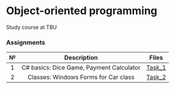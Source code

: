 # Object-oriented programming
Study course at TBU

### Assignments ###
| № | Description | Files |
|:-:|:-:|:-:|
| 1 | C# basics: Dice Game, Payment Calculator | [Task_1](https://github.com/alenavee/AE2OP_OOP/tree/main/Assignment_0) |
| 2 | Classes: Windows Forms for Car class |[Task_2](https://github.com/alenavee/AE2OP_OOP/tree/main/Assignment_1) |

